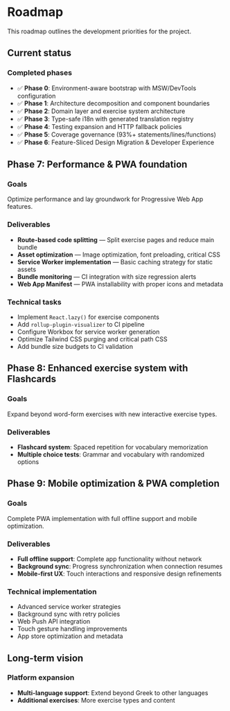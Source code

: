 # Roadmap

This roadmap outlines the development priorities for the project.

## Current status

### Completed phases

- ✅ **Phase 0**: Environment-aware bootstrap with MSW/DevTools configuration
- ✅ **Phase 1**: Architecture decomposition and component boundaries
- ✅ **Phase 2**: Domain layer and exercise system architecture
- ✅ **Phase 3**: Type-safe i18n with generated translation registry
- ✅ **Phase 4**: Testing expansion and HTTP fallback policies
- ✅ **Phase 5**: Coverage governance (93%+ statements/lines/functions)
- ✅ **Phase 6**: Feature-Sliced Design Migration & Developer Experience

## Phase 7: Performance & PWA foundation

### Goals

Optimize performance and lay groundwork for Progressive Web App features.

### Deliverables

- **Route-based code splitting** — Split exercise pages and reduce main bundle
- **Asset optimization** — Image optimization, font preloading, critical CSS
- **Service Worker implementation** — Basic caching strategy for static assets
- **Bundle monitoring** — CI integration with size regression alerts
- **Web App Manifest** — PWA installability with proper icons and metadata

### Technical tasks

- Implement `React.lazy()` for exercise components
- Add `rollup-plugin-visualizer` to CI pipeline
- Configure Workbox for service worker generation
- Optimize Tailwind CSS purging and critical path CSS
- Add bundle size budgets to CI validation

## Phase 8: Enhanced exercise system with Flashcards

### Goals

Expand beyond word-form exercises with new interactive exercise types.

### Deliverables

- **Flashcard system**: Spaced repetition for vocabulary memorization
- **Multiple choice tests**: Grammar and vocabulary with randomized options

## Phase 9: Mobile optimization & PWA completion

### Goals

Complete PWA implementation with full offline support and mobile optimization.

### Deliverables

- **Full offline support**: Complete app functionality without network
- **Background sync**: Progress synchronization when connection resumes
- **Mobile-first UX**: Touch interactions and responsive design refinements

### Technical implementation

- Advanced service worker strategies
- Background sync with retry policies
- Web Push API integration
- Touch gesture handling improvements
- App store optimization and metadata

## Long-term vision

### Platform expansion

- **Multi-language support**: Extend beyond Greek to other languages
- **Additional exercises**: More exercise types and content
